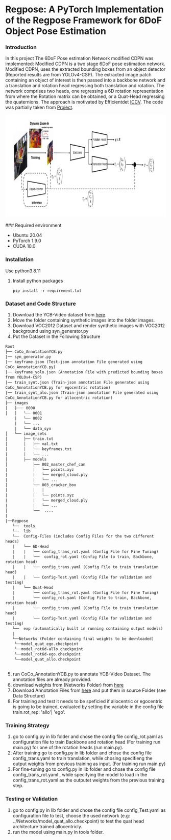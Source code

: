 # Regpose: A PyTorch Implementation of the Regpose Framework for 6DoF Object Pose Estimation

### Introduction

In this project The 6DoF Pose estimation Network modified CDPN was implemented: 
Modified CDPN  is a two stage 6DoF pose estimation network. 
Modified CDPN, uses the extracted bounding boxes from an object detector (Reported results are from YOLOv4-CSP). The extracted image patch containing an object of interest is then passed into a backbone network and a translation and rotation head regressing both translation and rotation. The network comprises two heads, one regressing a 6D rotation representation from where the Rotation matrix can be obtained, or a Quat-Head regressing the quaternions.  The approach is motivated by Efficientdet [ICCV](https://openaccess.thecvf.com/content_ICCV_2019/papers/Li_CDPN_Coordinates-Based_Disentangled_Pose_Network_for_Real-Time_RGB-Based_6-DoF_Object_ICCV_2019_paper.pdf). The code was partially taken from [Project](https://github.com/LZGMatrix/CDPN_ICCV2019_ZhigangLi).

<p align="center"><img src="./Pictures/arch.png" width="640" height="320"/></p>
### Required environment

- Ubuntu 20.04
- PyTorch 1.9.0
- CUDA 10.0 

### Installation

Use python3.8.11
1. Install python packages
   ```Shell
   pip install -r requirement.txt
   ```
### Dataset and Code Structure
1. Download the YCB-Video dataset from [here](https://rse-lab.cs.washington.edu/projects/posecnn/).
2. Move the folder containing synthetic images into the folder images. 
3. Download VOC2012 Dataset and render synthetic images with VOC2012 background using syn_generator.py 
4. Put the Dataset in the Following Structure 

```
Root
├── CoCo_AnnotationYCB.py
|── syn_generator.py
|── keyframe.json (Test-json annotation File generated using CoCo_AnnotationYCB.py)
|── keyframe_yolo.json (Annotation File with predicted bounding boxes from YOLOv4-CSP)
|── train_synt.json (Train-json annotation File generated using CoCo_AnnotationYCB.py for egocentric rotation)
|── train_synt_alo.json (Train-json annotation File generated using CoCo_AnnotationYCB.py for allocentric rotation)
├── images 
│   ├─── 0000
│   │   └── 0001
    |   └── 0002
    |   └── ...
    |   └── data_syn
│   └── image_sets
│       ├── train.txt
│       │   ├── val.txt
│       │   └── keyframes.txt
|       |   └── ...
│       ├── models
│           ├── 002_master_chef_can
|           |   └── points.xyz
|           |   └── merged_cloud.ply
|           |   └── ...
│           └── 003_cracker_box
|           │   │
|           |   └── points.xyz
|           |   └── merged_cloud.ply
|           |   └── ...
│           └──  ....
|
|──Regpose 
   └──  tools
   └──  lib
   └──  Config-Files (includes Config Files for the two different heads)
   | 	└── 6D-Head 
   |    |	└── config_trans_rot.yaml (Config File for Fine Tuning)
   |    |	└──  config_rot.yaml (Config File to train, Backbone, rotation head)
   |    |	└── config_trans.yaml (Config File to train translation head)
   |    |	└── Config-Test.yaml (Config File for validation and testing)
   |	└── Quat-Head
   |     	└── config_trans_rot.yaml (Config File for Fine Tuning) 
   |     	└── config_rot.yaml (Config File to train, Backbone, rotation head)
   |     	└── config_trans.yaml (Config File to train translation head)
   |     	└── Config-Test.yaml (Config File for validation and testing)
   └──  exp (automatically built in running containing output models) 
   |
   └──Networks (Folder containing final weights to be downloaded)
    └──model_quat_ego.checkpoint
    └──model_rot6d-allo.checkpoint
    └──model_rot6d-ego.checkpoint
    └──model_quat_allo.checkpoint
    
```
5. run CoCo_AnnotationYCB.py to annotate YCB-Video Dataset. The annotation files are already provided.
6. download weights from (Networks Folder) from [here](https://drive.google.com/drive/folders/1hyw3M-jILGXPgsCfKftol9iQ869J8BQr?usp=sharing)
7. Download Annotation Files from [here](https://drive.google.com/drive/folders/1u2WSlYTJs5lFrS7_wYwDmB6Lz5oSpG5I?usp=sharing) and put them in source Folder (see Data Structure)
8. For training and test it needs to be speficied if allocentric or egocentric is going to be trained, evaluated by setting the variable in the config file train.rot_rep: 'allo'| 'ego'.

### Training Strategy

1. go to config.py in lib folder and chose the config file config_rot.yaml as configuration file to train  Backbone and rotation head (For training run main.py) for one of the rotation heads (run main.py). 
2. After training go to config.py in lib folder and chose the config file config_trans.yaml  to train translation, while chosing specifieng the output weights from previous training as input. (For training run main.py)
3. For fine-tuning go to config.py in lib folder and chose the config file config_trans_rot.yaml , while specifying the model to load in the config_trans_rot.yaml  as the outputet weights from the previous training step. 

### Testing or Validation 

1. go to config.py in lib folder and chose the config file config_Test.yaml as configuration file to test, choose the used network (e.g: ../Networks/model_quat_allo.checkpoint) to test the quat head architecture trained allocentricly.
2. run the model using main.py in tools folder.

